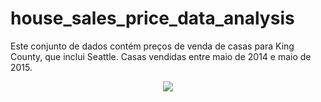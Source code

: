 # house_sales_price_data_analysis
Este conjunto de dados contém preços de venda de casas para King County, que inclui Seattle. Casas vendidas entre maio de 2014 e maio de 2015.


<div align="center">
<img src="https://user-images.githubusercontent.com/94291995/151661869-407cc3c0-f38d-4524-aeb3-4e5c70523a53.jpg" />
</div>

